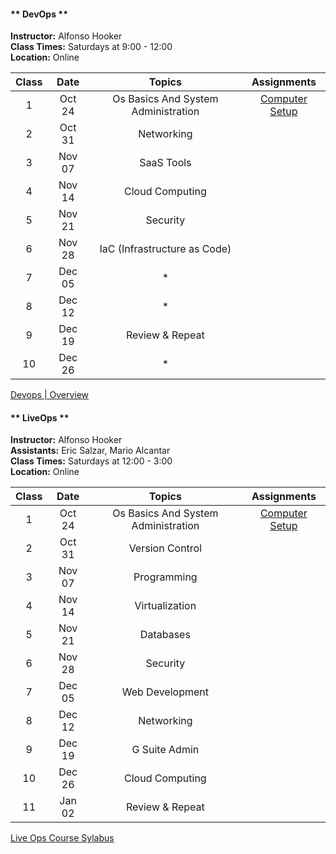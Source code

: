 <!-- tabs:start -->

#### ** DevOps **

**Instructor:** Alfonso Hooker<br/>
**Class Times:** Saturdays at 9:00 - 12:00<br/>
**Location:** Online

| Class | Date      | Topics                                | Assignments   | 
|:-----:| :----:    | :----:                                | :---------:   |
| 1     | Oct 24    | Os Basics And System Administration   | [Computer Setup](/courses/01-Introduction/lessons/computer-setup.md)| 
| 2     | Oct 31    | Networking                            |               |
| 3     | Nov 07    | SaaS Tools                            |               |
| 4     | Nov 14    | Cloud Computing                       |               |
| 5     | Nov 21    | Security                              |               |
| 6     | Nov 28    | IaC (Infrastructure as Code)          |               |
| 7     | Dec 05    |                *                      |               |
| 8     | Dec 12    |                *                      |               |
| 9     | Dec 19    | Review & Repeat                       |               | 
| 10    | Dec 26    |                *                      |               |

[Devops | Overview](/courses/01-Introduction/lessons/devops-overview.md)

#### ** LiveOps **

**Instructor:** Alfonso Hooker<br/>
**Assistants:** Eric Salzar, Mario Alcantar<br/>
**Class Times:** Saturdays at 12:00 - 3:00<br/>
**Location:** Online

| Class | Date      | Topics                                | Assignments   |
|:-----:| :----:    | :----:                                | :--------:    |
| 1     | Oct 24    | Os Basics And System Administration   | [Computer Setup](/courses/01-Introduction/lessons/computer-setup.md)|
| 2     | Oct 31    | Version Control                       |               |  
| 3     | Nov 07    | Programming                           |               | 
| 4     | Nov 14    | Virtualization                        |               | 
| 5     | Nov 21    | Databases                             |               | 
| 6     | Nov 28    | Security                              |               | 
| 7     | Dec 05    | Web Development                       |               | 
| 8     | Dec 12    | Networking                            |               | 
| 9     | Dec 19    | G Suite Admin                         |               | 
| 10    | Dec 26    | Cloud Computing                       |               |
| 11    | Jan 02    | Review & Repeat                       |               |

[Live Ops Course Sylabus](/courses/01-Introduction/lessons/liveops-course-syllabus.md)

<!-- tabs:end -->